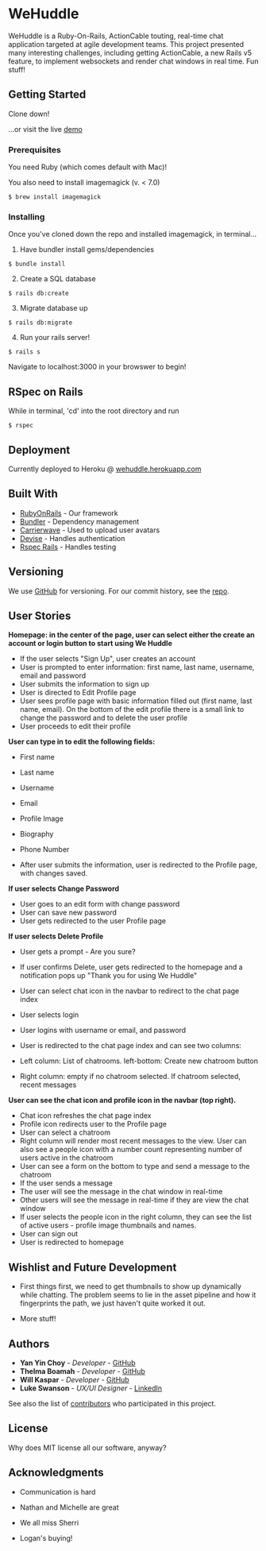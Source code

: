 # WeHuddle

WeHuddle is a Ruby-On-Rails, ActionCable touting, real-time chat application targeted at agile development teams.  This project presented many interesting challenges, including getting ActionCable, a new Rails v5 feature, to implement websockets and render chat windows in real time.  Fun stuff!

## Getting Started

Clone down!

...or visit the live [demo](http://wehuddle.herokuapp.com)


### Prerequisites

You need Ruby (which comes default with Mac)!

You also need to install imagemagick (v. < 7.0)
```
$ brew install imagemagick
```

### Installing

Once you've cloned down the repo and installed imagemagick, in terminal...

1. Have bundler install gems/dependencies
```
$ bundle install
```

2. Create a SQL database
```
$ rails db:create
```

3. Migrate database up
```
$ rails db:migrate
```

4. Run your rails server!
```
$ rails s
```
Navigate to localhost:3000 in your browswer to begin!

## RSpec on Rails

While in terminal, 'cd' into the root directory and run
```
$ rspec
```

## Deployment

Currently deployed to Heroku @ [wehuddle.herokuapp.com](https://wehuddle.herokuapp.com)

## Built With

* [RubyOnRails](https://github.com/rails/rails) - Our framework
* [Bundler](https://github.com/bundler/bundler) - Dependency management
* [Carrierwave](https://github.com/carrierwaveuploader/carrierwave) - Used to upload user avatars
* [Devise](https://github.com/plataformatec/devise) - Handles authentication
* [Rspec Rails](https://github.com/rspec/rspec-rails) - Handles testing

## Versioning

We use [GitHub](https://github.com/) for versioning. For our commit history, see the [repo](https://github.com/ychoy/wehuddle). 

## User Stories

**Homepage: in the center of the page, user can select either the create an account or login button to start using We Huddle**

* If the user selects "Sign Up", user creates an account 
* User is prompted to enter information: first name, last name, username, email and password
* User submits the information to sign up
* User is directed to Edit Profile page 
* User sees profile page with basic information filled out (first name, last name, email). On the bottom of the edit profile there is a small link to change the password and to delete the user profile
* User proceeds to edit their profile 

**User can type in to edit the following fields:**

* First name
* Last name
* Username
* Email
* Profile Image
* Biography
* Phone Number 

* After user submits the information, user is redirected to the Profile page, with changes saved.

**If user selects Change Password**

* User goes to an edit form with change password
* User can save new password
* User gets redirected to the user Profile page

**If user selects Delete Profile**

* User gets a prompt - Are you sure?
* If user confirms Delete, user gets redirected to the homepage and a notification pops up "Thank you for using We Huddle" 
* User can select chat icon in the navbar to redirect to the chat page index
* User selects login 
* User logins with username or email, and password 
* User is redirected to the chat page index and can see two columns:

* Left column: List of chatrooms. left-bottom: Create new chatroom button
* Right column: empty if no chatroom selected. If chatroom selected, recent messages

**User can see the chat icon and profile icon in the navbar (top right).**

* Chat icon refreshes the chat page index 
* Profile icon redirects user to the Profile page 
* User can select a chatroom
* Right column will render most recent messages to the view. User can also see a people icon with a number count representing number of users active in the chatroom
* User can see a form on the bottom to type and send a message to the chatroom
* If the user sends a message 
* The user will see the message in the chat window in real-time
* Other users will see the message in real-time if they are view the chat window
* If user selects the people icon in the right column, they can see the list of active users - profile image thumbnails and names. 
* User can sign out
* User is redirected to homepage 

## Wishlist and Future Development

* First things first, we need to get thumbnails to show up dynamically while chatting.  The problem seems to lie in the asset pipeline and how it fingerprints the path, we just haven't quite worked it out.

* More stuff!

## Authors

* **Yan Yin Choy** - *Developer* - [GitHub](https://github.com/ychoy)
* **Thelma Boamah** - *Developer* - [GitHub](https://github.com/thelmaboamah)
* **Will Kaspar** - *Developer* - [GitHub](https://github.com/wakaspar)
* **Luke Swanson** - *UX/UI Designer* - [LinkedIn](https://www.linkedin.com/in/lukekswanson/)

See also the list of [contributors](https://github.com/ychoy/wehuddle/contributors) who participated in this project.

## License

Why does MIT license all our software, anyway?

## Acknowledgments

* Communication is hard
* Nathan and Michelle are great
* We all miss Sherri

* Logan's buying!
